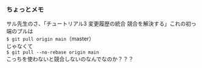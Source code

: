 ### ちょっとメモ
サル先生のさ、「チュートリアル3 変更履歴の統合 競合を解決する」これの初っ端のプルは</br>
`$ git pull origin main`（master）</br>
じゃなくて</br>
`$ git pull --no-rebase origin main`</br>
こっちを使わないと競合しないのなんでなのか？？？</br>
